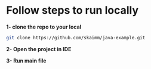 # Follow steps to run locally
**1- clone the repo to your local**
```bash
git clone https://github.com/skaimm/java-example.git
```
**2- Open the project in IDE**

**3- Run main file**
